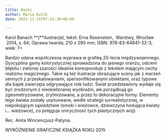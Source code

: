 ```yaml
---
title: Bajki
author: Maria Kulik
date: 2015-12-15T07:42:30+00:00

---
```

Karol Banach **(**ilustracje), tekst: Erna Rosenstein,  Warstwy, Wrocław  2014, s. 64; Oprawa twarda; 210 x 290 mm; ISBN: 978-83-64841-32-3; wiek: 7+

Bardzo udana współczesna wyprawa w grafikę 20-lecia międzywojennego. Dyscyplina gamy kolorystycznej sprowadzona do jasnego oranżu, odcieni błękitu i zielonej szarości idealnie koresponduje z tekstem mającym cechy realizmu magicznego. Takie są też ilustracje obrazujące sceny jak z marzeń sennych z przeskalowaniami, spersonifikowanymi obiektami, oraz typowe dla bajek zwierzęta odgrywające role ludzi. Świat przedstawiony wydaje się być zrodzonym z nieokiełznanej wyobraźni, ale porządkują go zgeometryzowane, zrytmizowane, a przez to dekoracyjne formy. Elementy tego świata zostały usytuowane, wedle strategii surrealistycznej, w niepokojącym sąsiedztwie (smoki i wieżowce, dziewczyna hodująca kwiaty i&#8230; wieżowce), co potęguje oniryczność tych plastycznych wizji.

Rec. Anita Wincencjusz-Patyna.

WYRÓŻNIENIE GRAFICZNE KSIĄŻKA ROKU 2015
